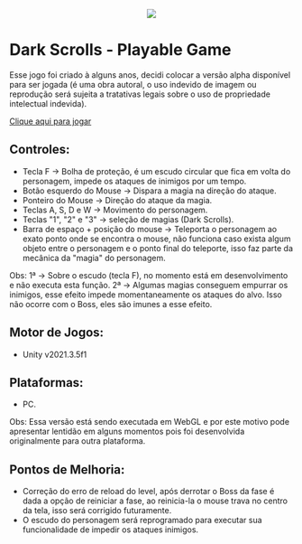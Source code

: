 <p align="center">
  <img src="https://user-images.githubusercontent.com/37397920/221334179-0ab54805-cd22-42f9-b898-8c0fdf5495b4.gif">
</p>

# Dark Scrolls - Playable Game
Esse jogo foi criado à alguns anos, decidi colocar a versão alpha disponível para ser jogada (é uma obra autoral, o uso indevido de imagem ou reprodução será sujeita a tratativas legais sobre o uso de propriedade intelectual indevida).

<a href="https://arycaramez.github.io/DarkScrollsGamePlayable/">Clique aqui para jogar</a>

## Controles:

- Tecla F -> Bolha de proteção, é um escudo circular que fica em volta do personagem, impede os ataques de inimigos por um tempo.
- Botão esquerdo do Mouse -> Dispara a magia na direção do ataque.
- Ponteiro do Mouse -> Direção do ataque da magia.
- Teclas A, S, D e W -> Movimento do personagem.
- Teclas "1", "2" e "3" -> seleção de magias (Dark Scrolls).
- Barra de espaço + posição do mouse -> Teleporta o personagem ao exato ponto onde se encontra o mouse, não funciona caso exista algum objeto entre o personagem e o ponto final do teleporte, isso faz parte da mecânica da "magia" do personagem.

Obs:
1ª -> Sobre o escudo (tecla F), no momento está em desenvolvimento e não executa esta função.
2ª -> Algumas magias conseguem empurrar os inimigos, esse efeito impede momentaneamente os ataques do alvo. Isso não ocorre com o Boss, eles são imunes a esse efeito.

## Motor de Jogos:
- Unity v2021.3.5f1

## Plataformas:
- PC.

Obs: Essa versão está sendo executada em WebGL e por este motivo pode apresentar lentidão em alguns momentos pois foi desenvolvida originalmente para outra plataforma.

## Pontos de Melhoria:
- Correção do erro de reload do level, após derrotar o Boss da fase é dada a opção de reiniciar a fase, ao reinicia-la o mouse trava no centro da tela, isso será corrigido futuramente.
- O escudo do personagem será reprogramado para executar sua funcionalidade de impedir os ataques inimigos.
